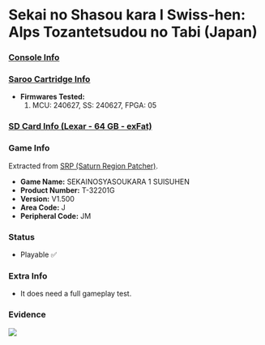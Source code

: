 # Sekai no Shasou kara I Swiss-hen: Alps Tozantetsudou no Tabi (Japan)

### [Console Info](../../../../Info/Consoles/VA13/README.md)

### [Saroo Cartridge Info](../../../../Info/Cartridges/GuangzhouSanStarOnlineShop/1.6/README.md)

- <b>Firmwares Tested:</b>
  1. MCU: 240627, SS: 240627, FPGA: 05

### [SD Card Info (Lexar - 64 GB - exFat)](../../../../Info/SdCards/Lexar/64GB/exfat/README.md)

### Game Info

Extracted from [SRP (Saturn Region Patcher)](https://segaxtreme.net/resources/saturn-region-patcher.81/download).

- <b>Game Name:</b> SEKAINOSYASOUKARA 1 SUISUHEN
- <b>Product Number:</b> T-32201G
- <b>Version:</b> V1.500
- <b>Area Code:</b> J
- <b>Peripheral Code:</b> JM

### Status

- Playable :white_check_mark:

### Extra Info

- It does need a full gameplay test.

### Evidence

[![](https://img.youtube.com/vi/3srj9G2mZNE/0.jpg)](https://www.youtube.com/watch?v=3srj9G2mZNE)
